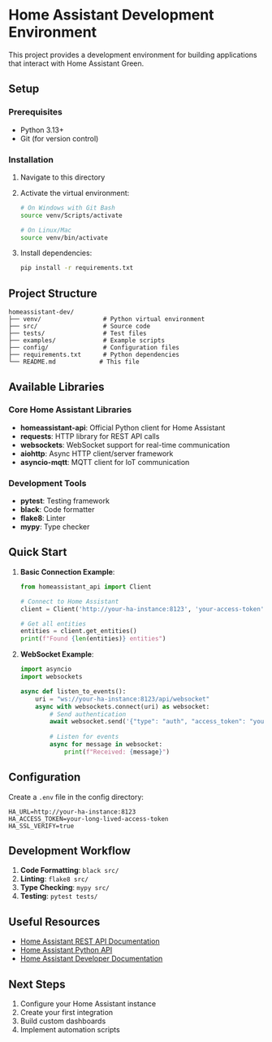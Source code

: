 # Home Assistant Development Environment

This project provides a development environment for building applications that interact with Home Assistant Green.

## Setup

### Prerequisites
- Python 3.13+
- Git (for version control)

### Installation
1. Navigate to this directory
2. Activate the virtual environment:
   ```bash
   # On Windows with Git Bash
   source venv/Scripts/activate
   
   # On Linux/Mac
   source venv/bin/activate
   ```

3. Install dependencies:
   ```bash
   pip install -r requirements.txt
   ```

## Project Structure

```
homeassistant-dev/
├── venv/                 # Python virtual environment
├── src/                  # Source code
├── tests/                # Test files
├── examples/             # Example scripts
├── config/               # Configuration files
├── requirements.txt      # Python dependencies
└── README.md            # This file
```

## Available Libraries

### Core Home Assistant Libraries
- **homeassistant-api**: Official Python client for Home Assistant
- **requests**: HTTP library for REST API calls
- **websockets**: WebSocket support for real-time communication
- **aiohttp**: Async HTTP client/server framework
- **asyncio-mqtt**: MQTT client for IoT communication

### Development Tools
- **pytest**: Testing framework
- **black**: Code formatter
- **flake8**: Linter
- **mypy**: Type checker

## Quick Start

1. **Basic Connection Example**:
   ```python
   from homeassistant_api import Client
   
   # Connect to Home Assistant
   client = Client('http://your-ha-instance:8123', 'your-access-token')
   
   # Get all entities
   entities = client.get_entities()
   print(f"Found {len(entities)} entities")
   ```

2. **WebSocket Example**:
   ```python
   import asyncio
   import websockets
   
   async def listen_to_events():
       uri = "ws://your-ha-instance:8123/api/websocket"
       async with websockets.connect(uri) as websocket:
           # Send authentication
           await websocket.send('{"type": "auth", "access_token": "your-token"}')
           
           # Listen for events
           async for message in websocket:
               print(f"Received: {message}")
   ```

## Configuration

Create a `.env` file in the config directory:
```env
HA_URL=http://your-ha-instance:8123
HA_ACCESS_TOKEN=your-long-lived-access-token
HA_SSL_VERIFY=true
```

## Development Workflow

1. **Code Formatting**: `black src/`
2. **Linting**: `flake8 src/`
3. **Type Checking**: `mypy src/`
4. **Testing**: `pytest tests/`

## Useful Resources

- [Home Assistant REST API Documentation](https://developers.home-assistant.io/docs/api/rest/)
- [Home Assistant Python API](https://github.com/elad-bar/ha-api)
- [Home Assistant Developer Documentation](https://developers.home-assistant.io/)

## Next Steps

1. Configure your Home Assistant instance
2. Create your first integration
3. Build custom dashboards
4. Implement automation scripts
